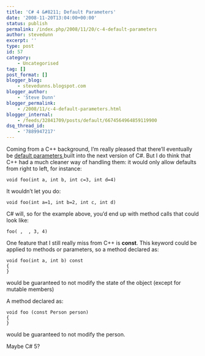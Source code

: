 ```yaml
---
title: 'C# 4 &#8211; Default Parameters'
date: '2008-11-20T13:04:00+00:00'
status: publish
permalink: /index.php/2008/11/20/c-4-default-parameters
author: stevedunn
excerpt: ''
type: post
id: 57
category:
    - Uncategorised
tag: []
post_format: []
blogger_blog:
    - stevedunns.blogspot.com
blogger_author:
    - 'Steve Dunn'
blogger_permalink:
    - /2008/11/c-4-default-parameters.html
blogger_internal:
    - /feeds/32841709/posts/default/6674564964859119900
dsq_thread_id:
    - '7889947217'
---
```

Coming from a C++ background, I’m really pleased that there’ll eventually be [default parameters ](http://codebetter.com/blogs/matthew.podwysocki/archive/2008/10/29/c-4-0-named-and-optional-parameters-behind-the-scenes.aspx)built into the next version of C#. But I do think that C++ had a much cleaner way of handling them: it would only allow defaults from right to left, for instance:

```
void foo(int a, int b, int c=3, int d=4)
```

It wouldn’t let you do:

```
void foo(int a=1, int b=2, int c, int d)
```

C# will, so for the example above, you’d end up with method calls that could look like:

```
foo( ,  , 3, 4)
```

One feature that I still really miss from C++ is <span style="font-weight: bold;">const</span>. This keyword could be applied to methods or parameters, so a method declared as:

```
void foo(int a, int b) const
{
}
```

would be guaranteed to not modify the state of the object (except for mutable members)

A method declared as:

```
void foo (const Person person)
{
}
```

would be guaranteed to not modify the person.

Maybe C# 5?